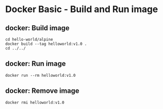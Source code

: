 # Docker Basic - Build and Run image
## docker: Build image
```
cd hello-world/alpine
docker build --tag helloworld:v1.0 .
cd ../../
```
## docker: Run image
```
docker run --rm helloworld:v1.0
```
## docker: Remove image
```
docker rmi helloworld:v1.0
```